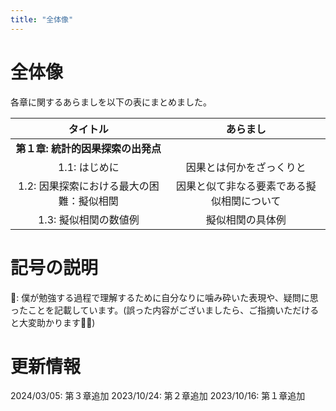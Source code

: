 ```yaml
---
title: "全体像"
---
```

# 全体像
各章に関するあらましを以下の表にまとめました。

|  タイトル  | あらまし |
|:---:|:---:|
| **第１章: 統計的因果探索の出発点** |  |
| 1.1: はじめに | 因果とは何かをざっくりと |
| 1.2: 因果探索における最大の困難：擬似相関 | 因果と似て非なる要素である擬似相関について |
| 1.3:  擬似相関の数値例 | 擬似相関の具体例 |

# 記号の説明
🧐: 僕が勉強する過程で理解するために自分なりに噛み砕いた表現や、疑問に思ったことを記載しています。(誤った内容がございましたら、ご指摘いただけると大変助かります🙇‍♂️)

# 更新情報
2024/03/05: 第３章追加
2023/10/24: 第２章追加
2023/10/16: 第１章追加
